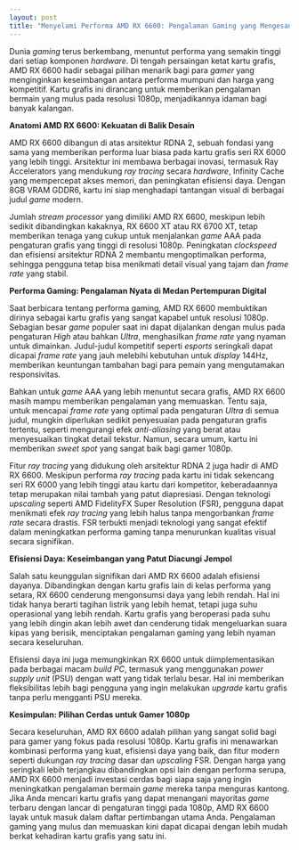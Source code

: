 ```yaml
---
layout: post
title: "Menyelami Performa AMD RX 6600: Pengalaman Gaming yang Mengesankan"
---
```


Dunia *gaming* terus berkembang, menuntut performa yang semakin tinggi dari setiap komponen *hardware*. Di tengah persaingan ketat kartu grafis, AMD RX 6600 hadir sebagai pilihan menarik bagi para *gamer* yang menginginkan keseimbangan antara performa mumpuni dan harga yang kompetitif. Kartu grafis ini dirancang untuk memberikan pengalaman bermain yang mulus pada resolusi 1080p, menjadikannya idaman bagi banyak kalangan.

**Anatomi AMD RX 6600: Kekuatan di Balik Desain**

AMD RX 6600 dibangun di atas arsitektur RDNA 2, sebuah fondasi yang sama yang memberikan performa luar biasa pada kartu grafis seri RX 6000 yang lebih tinggi. Arsitektur ini membawa berbagai inovasi, termasuk Ray Accelerators yang mendukung *ray tracing* secara *hardware*, Infinity Cache yang mempercepat akses memori, dan peningkatan efisiensi daya. Dengan 8GB VRAM GDDR6, kartu ini siap menghadapi tantangan visual di berbagai judul *game* modern.

Jumlah *stream processor* yang dimiliki AMD RX 6600, meskipun lebih sedikit dibandingkan kakaknya, RX 6600 XT atau RX 6700 XT, tetap memberikan tenaga yang cukup untuk menjalankan *game* AAA pada pengaturan grafis yang tinggi di resolusi 1080p. Peningkatan *clockspeed* dan efisiensi arsitektur RDNA 2 membantu mengoptimalkan performa, sehingga pengguna tetap bisa menikmati detail visual yang tajam dan *frame rate* yang stabil.

**Performa Gaming: Pengalaman Nyata di Medan Pertempuran Digital**

Saat berbicara tentang performa gaming, AMD RX 6600 membuktikan dirinya sebagai kartu grafis yang sangat kapabel untuk resolusi 1080p. Sebagian besar *game* populer saat ini dapat dijalankan dengan mulus pada pengaturan *High* atau bahkan *Ultra*, menghasilkan *frame rate* yang nyaman untuk dimainkan. Judul-judul kompetitif seperti *esports* seringkali dapat dicapai *frame rate* yang jauh melebihi kebutuhan untuk *display* 144Hz, memberikan keuntungan tambahan bagi para pemain yang mengutamakan responsivitas.

Bahkan untuk *game* AAA yang lebih menuntut secara grafis, AMD RX 6600 masih mampu memberikan pengalaman yang memuaskan. Tentu saja, untuk mencapai *frame rate* yang optimal pada pengaturan *Ultra* di semua judul, mungkin diperlukan sedikit penyesuaian pada pengaturan grafis tertentu, seperti mengurangi efek *anti-aliasing* yang berat atau menyesuaikan tingkat detail tekstur. Namun, secara umum, kartu ini memberikan *sweet spot* yang sangat baik bagi gamer 1080p.

Fitur *ray tracing* yang didukung oleh arsitektur RDNA 2 juga hadir di AMD RX 6600. Meskipun performa *ray tracing* pada kartu ini tidak sekencang seri RX 6000 yang lebih tinggi atau kartu dari kompetitor, keberadaannya tetap merupakan nilai tambah yang patut diapresiasi. Dengan teknologi *upscaling* seperti AMD FidelityFX Super Resolution (FSR), pengguna dapat menikmati efek *ray tracing* yang lebih halus tanpa mengorbankan *frame rate* secara drastis. FSR terbukti menjadi teknologi yang sangat efektif dalam meningkatkan performa gaming tanpa menurunkan kualitas visual secara signifikan.

**Efisiensi Daya: Keseimbangan yang Patut Diacungi Jempol**

Salah satu keunggulan signifikan dari AMD RX 6600 adalah efisiensi dayanya. Dibandingkan dengan kartu grafis lain di kelas performa yang setara, RX 6600 cenderung mengonsumsi daya yang lebih rendah. Hal ini tidak hanya berarti tagihan listrik yang lebih hemat, tetapi juga suhu operasional yang lebih rendah. Kartu grafis yang beroperasi pada suhu yang lebih dingin akan lebih awet dan cenderung tidak mengeluarkan suara kipas yang berisik, menciptakan pengalaman gaming yang lebih nyaman secara keseluruhan.

Efisiensi daya ini juga memungkinkan RX 6600 untuk diimplementasikan pada berbagai macam *build PC*, termasuk yang menggunakan *power supply unit* (PSU) dengan watt yang tidak terlalu besar. Hal ini memberikan fleksibilitas lebih bagi pengguna yang ingin melakukan *upgrade* kartu grafis tanpa perlu mengganti PSU mereka.

**Kesimpulan: Pilihan Cerdas untuk Gamer 1080p**

Secara keseluruhan, AMD RX 6600 adalah pilihan yang sangat solid bagi para gamer yang fokus pada resolusi 1080p. Kartu grafis ini menawarkan kombinasi performa yang kuat, efisiensi daya yang baik, dan fitur modern seperti dukungan *ray tracing* dasar dan *upscaling* FSR. Dengan harga yang seringkali lebih terjangkau dibandingkan opsi lain dengan performa serupa, AMD RX 6600 menjadi investasi cerdas bagi siapa saja yang ingin meningkatkan pengalaman bermain *game* mereka tanpa menguras kantong. Jika Anda mencari kartu grafis yang dapat menangani mayoritas *game* terbaru dengan lancar di pengaturan tinggi pada 1080p, AMD RX 6600 layak untuk masuk dalam daftar pertimbangan utama Anda. Pengalaman gaming yang mulus dan memuaskan kini dapat dicapai dengan lebih mudah berkat kehadiran kartu grafis yang satu ini.
